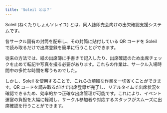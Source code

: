 ```yaml
---
title: 'Soleil とは？'
---
```


Soleil (ねくたりしょんソレイユ) とは、同人誌即売会向けの出欠確認支援システムです。

各サークル固有の封筒を配布し、その封筒に貼付している QR コードを Soleil で読み取るだけで出席登録を簡単に行うことができます。  

従来の方法では、紙の出席簿に手書きで記入したり、出席確認のため出席チェックを止めて転記や写真を撮る必要があります。これらの作業は、サークル入場時間中の多忙な時間を奪うものでした。

しかし、Soleil を使用することで、これらの煩雑な作業を一切省くことができます。QR コードを読み取るだけで出席登録が完了し、リアルタイムで出席状況を確認できるため、効率的かつ正確な出席管理が可能です。これにより、イベント運営の負担を大幅に軽減し、サークル参加者や対応するスタッフがスムーズに出席確認を行うことができます。
